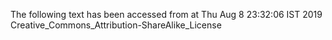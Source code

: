 The following text has been accessed from at Thu Aug 8 23:32:06 IST 2019
Creative_Commons_Attribution-ShareAlike_License
